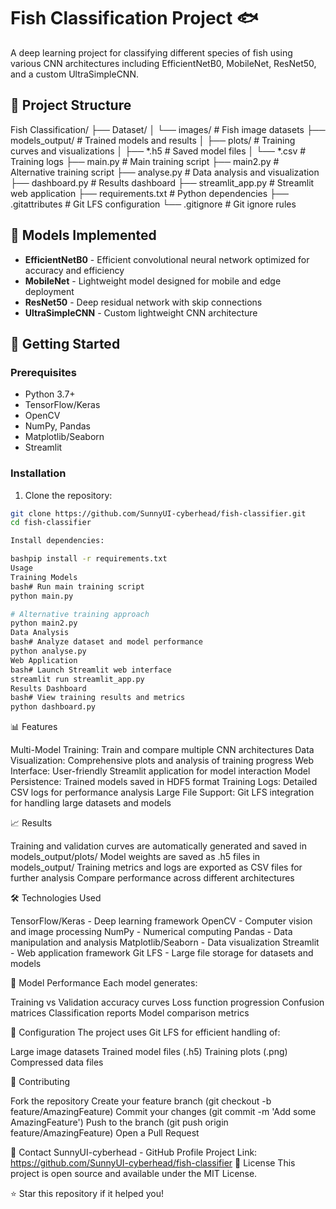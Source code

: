 # Fish Classification Project 🐟

A deep learning project for classifying different species of fish using various CNN architectures including EfficientNetB0, MobileNet, ResNet50, and a custom UltraSimpleCNN.

## 📁 Project Structure
Fish Classification/
├── Dataset/
│   └── images/              # Fish image datasets
├── models_output/           # Trained models and results
│   ├── plots/              # Training curves and visualizations
│   ├── *.h5                # Saved model files
│   └── *.csv               # Training logs
├── main.py                 # Main training script
├── main2.py                # Alternative training script
├── analyse.py              # Data analysis and visualization
├── dashboard.py            # Results dashboard
├── streamlit_app.py        # Streamlit web application
├── requirements.txt        # Python dependencies
├── .gitattributes         # Git LFS configuration
└── .gitignore             # Git ignore rules

## 🧠 Models Implemented

- **EfficientNetB0** - Efficient convolutional neural network optimized for accuracy and efficiency
- **MobileNet** - Lightweight model designed for mobile and edge deployment
- **ResNet50** - Deep residual network with skip connections
- **UltraSimpleCNN** - Custom lightweight CNN architecture

## 🚀 Getting Started

### Prerequisites
- Python 3.7+
- TensorFlow/Keras
- OpenCV
- NumPy, Pandas
- Matplotlib/Seaborn
- Streamlit

### Installation

1. Clone the repository:
```bash
git clone https://github.com/SunnyUI-cyberhead/fish-classifier.git
cd fish-classifier

Install dependencies:

bashpip install -r requirements.txt
Usage
Training Models
bash# Run main training script
python main.py

# Alternative training approach
python main2.py
Data Analysis
bash# Analyze dataset and model performance
python analyse.py
Web Application
bash# Launch Streamlit web interface
streamlit run streamlit_app.py
Results Dashboard
bash# View training results and metrics
python dashboard.py
```
📊 Features

Multi-Model Training: Train and compare multiple CNN architectures
Data Visualization: Comprehensive plots and analysis of training progress
Web Interface: User-friendly Streamlit application for model interaction
Model Persistence: Trained models saved in HDF5 format
Training Logs: Detailed CSV logs for performance analysis
Large File Support: Git LFS integration for handling large datasets and models

📈 Results

Training and validation curves are automatically generated and saved in models_output/plots/
Model weights are saved as .h5 files in models_output/
Training metrics and logs are exported as CSV files for further analysis
Compare performance across different architectures

🛠️ Technologies Used

TensorFlow/Keras - Deep learning framework
OpenCV - Computer vision and image processing
NumPy - Numerical computing
Pandas - Data manipulation and analysis
Matplotlib/Seaborn - Data visualization
Streamlit - Web application framework
Git LFS - Large file storage for datasets and models

📝 Model Performance
Each model generates:

Training vs Validation accuracy curves
Loss function progression
Confusion matrices
Classification reports
Model comparison metrics

🔧 Configuration
The project uses Git LFS for efficient handling of:

Large image datasets
Trained model files (.h5)
Training plots (.png)
Compressed data files

🤝 Contributing

Fork the repository
Create your feature branch (git checkout -b feature/AmazingFeature)
Commit your changes (git commit -m 'Add some AmazingFeature')
Push to the branch (git push origin feature/AmazingFeature)
Open a Pull Request

📧 Contact
SunnyUI-cyberhead - GitHub Profile
Project Link: https://github.com/SunnyUI-cyberhead/fish-classifier
📄 License
This project is open source and available under the MIT License.

⭐ Star this repository if it helped you!
